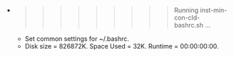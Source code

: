 * >>>>>>>>> Running inst-min-con-cld-bashrc.sh ...
  * Set common settings for ~/.bashrc.
  * Disk size = 826872K. Space Used = 32K. Runtime = 00:00:00:00.
